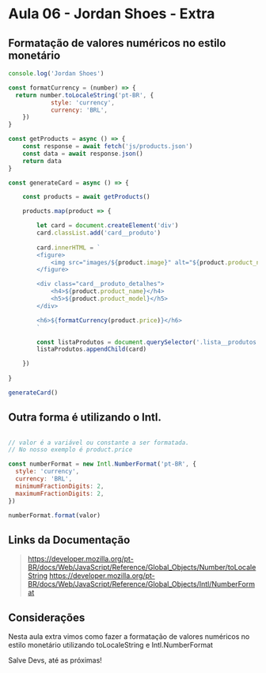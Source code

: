 # Aula 06 - Jordan Shoes - Extra

## Formatação de valores numéricos no estilo monetário

~~~javascript
console.log('Jordan Shoes')

const formatCurrency = (number) => {
  return number.toLocaleString('pt-BR', {
            style: 'currency',
            currency: 'BRL',
    })
}

const getProducts = async () => {
    const response = await fetch('js/products.json')
    const data = await response.json()
    return data
}

const generateCard = async () => {

    const products = await getProducts()

    products.map(product => {

        let card = document.createElement('div')
        card.classList.add('card__produto')
        
        card.innerHTML = `
        <figure>
            <img src="images/${product.image}" alt="${product.product_name}" />
        </figure>

        <div class="card__produto_detalhes">
            <h4>${product.product_name}</h4>
            <h5>${product.product_model}</h5>
        </div>

        <h6>${formatCurrency(product.price)}</h6>
        `

        const listaProdutos = document.querySelector('.lista__produtos')
        listaProdutos.appendChild(card)

    })
   
}

generateCard()

~~~

## Outra forma é utilizando o Intl.

~~~javascript

// valor é a variável ou constante a ser formatada.
// No nosso exemplo é product.price

const numberFormat = new Intl.NumberFormat('pt-BR', {
  style: 'currency',
  currency: 'BRL',
  minimumFractionDigits: 2,
  maximumFractionDigits: 2,
})

numberFormat.format(valor)

~~~

## Links da Documentação

> https://developer.mozilla.org/pt-BR/docs/Web/JavaScript/Reference/Global_Objects/Number/toLocaleString
> https://developer.mozilla.org/pt-BR/docs/Web/JavaScript/Reference/Global_Objects/Intl/NumberFormat

## Considerações

Nesta aula extra vimos como fazer a formatação de valores numéricos no estilo monetário utilizando toLocaleString e Intl.NumberFormat

Salve Devs, até as próximas!
